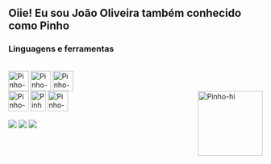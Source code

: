 <h2>Oiie! Eu sou João Oliveira também conhecido como Pinho</h2>
<div><h3>Linguagens e ferramentas</h3><br> 
  <img align="center" alt="Pinho-Js" width="40" height="40" src="https://media.discordapp.net/attachments/826844594464489494/856230935606722560/javascript-original.png" style="max-width:100%;">
  <img align="center" alt="Pinho-HTML" width="40" height="40" src="https://media.discordapp.net/attachments/826844594464489494/856231028980580432/html5-original-wordmark.png" style="max-width:100%;">
  <img align="center" alt="Pinho-CSS" width="40" height="40" src="https://media.discordapp.net/attachments/826844594464489494/856231006775803934/css3-original-wordmark.png" style="max-width:100%;">
  <br>
  <img align="center" alt="Pinho-NodeJs" width="40" height="40" src="https://media.discordapp.net/attachments/826844594464489494/856218642379046962/nodejs-original-wordmark.png" style="max-width:100%;">
  <img align="center" alt="Pinho-Firebase" width="30" height="40" src="https://media.discordapp.net/attachments/826844594464489494/856230984898314300/68747470733a2f2f6170706d6173746572732e696f2f7374617469632f66697265626173652d6c6f676f2d63323462366239.png?width=364&height=500" style="max-width:100%;">
  <img align="center" alt="Pinho-EJS" width="40" height="40" src="https://media.discordapp.net/attachments/826844594464489494/856218212571414568/68747470733a2f2f616c7465726e6174697665746f6170702e636f6d2f77702d636f6e74656e742f75706c6f6164732f3230.png" style="max-width:100%;">
  <img align="right" alt="Pinho-hi" src="https://images-ext-2.discordapp.net/external/6_7H35knTabwKW3dVqjkSkux56f7YXL4xEddmVqFrUA/https/media.discordapp.net/attachments/826844594464489494/856202666336845824/Opa.gif" height="128" width="128">
</div>
<div><br>
  <a href="https://www.youtube.com/channel/UC0uZOlLoQzJ1EokPOyf9M1w" rel="nofollow"><img src="https://media.discordapp.net/attachments/826844594464489494/856227008593002537/semijoias_3.png"style="max-width:100%;"></a>
  <a href="https://discord.gg/8K6Zry9Crx" rel="nofollow"><img src="https://media.discordapp.net/attachments/826844594464489494/856227435657822218/semijoias_4.png" style="max-width:100%;"></a>
  <a href="https://twitter.com/jvopinho" rel="nofollow"><img src="https://media.discordapp.net/attachments/826844594464489494/856227689816260648/semijoias_5.png" style="max-width:100%;"></a>
</div>
